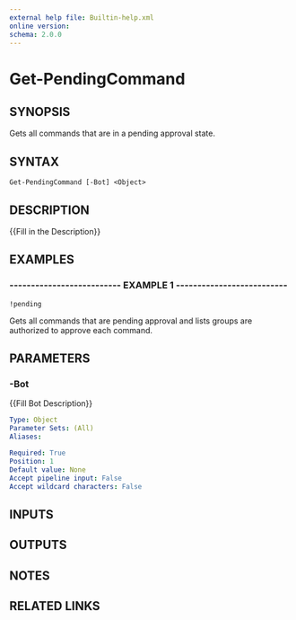 ```yaml
---
external help file: Builtin-help.xml
online version: 
schema: 2.0.0
---
```


# Get-PendingCommand

## SYNOPSIS
Gets all commands that are in a pending approval state.

## SYNTAX

```
Get-PendingCommand [-Bot] <Object>
```

## DESCRIPTION
{{Fill in the Description}}

## EXAMPLES

### -------------------------- EXAMPLE 1 --------------------------
```
!pending
```

Gets all commands that are pending approval and lists groups are authorized to approve each command.

## PARAMETERS

### -Bot
{{Fill Bot Description}}

```yaml
Type: Object
Parameter Sets: (All)
Aliases: 

Required: True
Position: 1
Default value: None
Accept pipeline input: False
Accept wildcard characters: False
```

## INPUTS

## OUTPUTS

## NOTES

## RELATED LINKS

